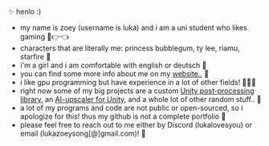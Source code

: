 ✨ henlo :)
<br>
- my name is zoey (username is luka) and i am a uni student who likes gaming 🥺👉👈
- characters that are literally me: princess bubblegum, ty lee, riamu, starfire 👑
- i'm a girl and i am comfortable with english or deutsch 🫶
- you can find some more info about me on my [website..](http://www.luka.moe) 🌙
- i like gpu programming but have experience in a lot of other fields! 👩🏼‍💻
- right now some of my big projects are a custom [Unity post-processing library](www.luka.moe/june), an [AI-upscaler for Unity](https://luka.moe/magicbounce), and a whole lot of other random stuff.. 🌈
- a lot of my programs and code are not public or open-sourced, so i apologize for this! thus my github is not a complete portfolio 👻
- please feel free to reach out to me either by Discord (lukalovesyou) or email (lukazoeysong[@]gmail.com)! 🥂
